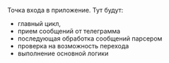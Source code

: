 Точка входа в приложение. 
Тут будут:
- главный цикл,
- прием сообщений от телеграмма
- последующая обработка сообщений парсером
- проверка на возможность перехода 
- выполнение основной логики